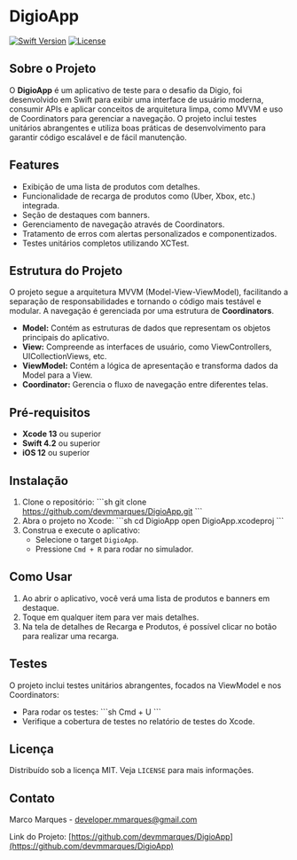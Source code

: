 # DigioApp

[![Swift Version](https://img.shields.io/badge/Swift-5.5-orange.svg)](https://swift.org) [![License](https://img.shields.io/badge/license-MIT-blue.svg)](https://opensource.org/licenses/MIT)

## Sobre o Projeto

O **DigioApp** é um aplicativo de teste para o desafio da Digio, foi desenvolvido em Swift para exibir uma interface de usuário moderna, consumir APIs e aplicar conceitos de arquitetura limpa, como MVVM e uso de Coordinators para gerenciar a navegação. O projeto inclui testes unitários abrangentes e utiliza boas práticas de desenvolvimento para garantir código escalável e de fácil manutenção. 

## Features

- Exibição de uma lista de produtos com detalhes.
- Funcionalidade de recarga de produtos como (Uber, Xbox, etc.) integrada.
- Seção de destaques com banners.
- Gerenciamento de navegação através de Coordinators.
- Tratamento de erros com alertas personalizados e componentizados.
- Testes unitários completos utilizando XCTest.

## Estrutura do Projeto

O projeto segue a arquitetura MVVM (Model-View-ViewModel), facilitando a separação de responsabilidades e tornando o código mais testável e modular. A navegação é gerenciada por uma estrutura de **Coordinators**.

- **Model:** Contém as estruturas de dados que representam os objetos principais do aplicativo.
- **View:** Compreende as interfaces de usuário, como ViewControllers, UICollectionViews, etc.
- **ViewModel:** Contém a lógica de apresentação e transforma dados da Model para a View.
- **Coordinator:** Gerencia o fluxo de navegação entre diferentes telas.

## Pré-requisitos

- **Xcode 13** ou superior
- **Swift 4.2** ou superior
- **iOS 12** ou superior

## Instalação

1. Clone o repositório:
   \`\`\`sh
   git clone https://github.com/devmmarques/DigioApp.git
   \`\`\`
2. Abra o projeto no Xcode:
   \`\`\`sh
   cd DigioApp
   open DigioApp.xcodeproj
   \`\`\`
3. Construa e execute o aplicativo:
   - Selecione o target `DigioApp`.
   - Pressione `Cmd + R` para rodar no simulador.

## Como Usar

1. Ao abrir o aplicativo, você verá uma lista de produtos e banners em destaque.
2. Toque em qualquer item para ver mais detalhes.
3. Na tela de detalhes de Recarga e Produtos, é possível clicar no botão para realizar uma recarga.


## Testes

O projeto inclui testes unitários abrangentes, focados na ViewModel e nos Coordinators:

- Para rodar os testes:
  \`\`\`sh
  Cmd + U
  \`\`\`
- Verifique a cobertura de testes no relatório de testes do Xcode.

## Licença

Distribuído sob a licença MIT. Veja `LICENSE` para mais informações.

## Contato

Marco Marques - [developer.mmarques@gmail.com](mailto:developer.mmarques@gmail.com)

Link do Projeto: [https://github.com/devmmarques/DigioApp](https://github.com/devmmarques/DigioApp)
